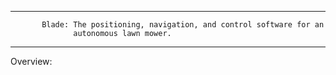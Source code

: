 --------------------------------------------------------------------------------

           Blade: The positioning, navigation, and control software for an
                  autonomous lawn mower.

--------------------------------------------------------------------------------


Overview:
